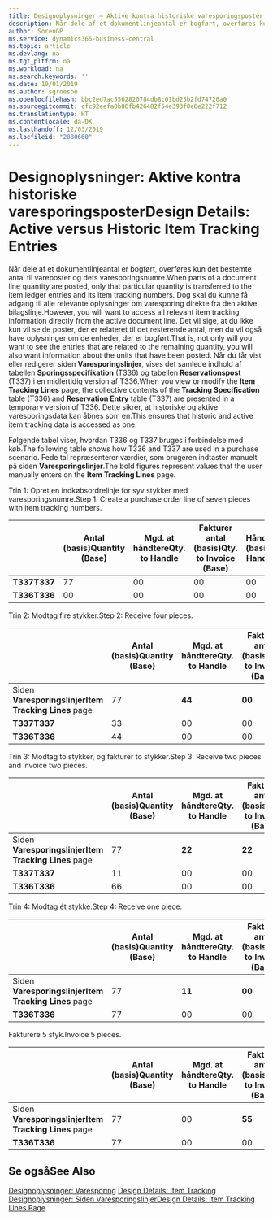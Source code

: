```yaml
---
title: Designoplysninger – Aktive kontra historiske varesporingsposter | Microsoft Docs
description: Når dele af et dokumentlinjeantal er bogført, overføres kun det bestemte antal til vareposter og dets varesporingsnumre. Dog skal du kunne få adgang til alle relevante oplysninger om varesporing direkte fra den aktive bilagslinje. Det vil sige, at du ikke kun vil se de poster, der er relateret til det resterende antal, men du vil også have oplysninger om de enheder, der er bogført. Når du får vist eller redigerer siden **Varesporingslinjer**, vises det samlede indhold af tabellen **Sporingsspecifikation** (T336) og tabellen **Reservationspost** (T337) i en midlertidig version af T336. Dette sikrer, at historiske og aktive varesporingsdata kan åbnes som en.
author: SorenGP
ms.service: dynamics365-business-central
ms.topic: article
ms.devlang: na
ms.tgt_pltfrm: na
ms.workload: na
ms.search.keywords: ''
ms.date: 10/01/2019
ms.author: sgroespe
ms.openlocfilehash: bbc2ed7ac5562820784db8c01bd25b2fd74726a0
ms.sourcegitcommit: cfc92eefa8b06fb426482f54e393f0e6e222f712
ms.translationtype: HT
ms.contentlocale: da-DK
ms.lasthandoff: 12/03/2019
ms.locfileid: "2880660"
---
```

# <a name="design-details-active-versus-historic-item-tracking-entries"></a><span data-ttu-id="71649-107">Designoplysninger: Aktive kontra historiske varesporingsposter</span><span class="sxs-lookup"><span data-stu-id="71649-107">Design Details: Active versus Historic Item Tracking Entries</span></span>
<span data-ttu-id="71649-108">Når dele af et dokumentlinjeantal er bogført, overføres kun det bestemte antal til vareposter og dets varesporingsnumre.</span><span class="sxs-lookup"><span data-stu-id="71649-108">When parts of a document line quantity are posted, only that particular quantity is transferred to the item ledger entries and its item tracking numbers.</span></span> <span data-ttu-id="71649-109">Dog skal du kunne få adgang til alle relevante oplysninger om varesporing direkte fra den aktive bilagslinje.</span><span class="sxs-lookup"><span data-stu-id="71649-109">However, you will want to access all relevant item tracking information directly from the active document line.</span></span> <span data-ttu-id="71649-110">Det vil sige, at du ikke kun vil se de poster, der er relateret til det resterende antal, men du vil også have oplysninger om de enheder, der er bogført.</span><span class="sxs-lookup"><span data-stu-id="71649-110">That is, not only will you want to see the entries that are related to the remaining quantity, you will also want information about the units that have been posted.</span></span> <span data-ttu-id="71649-111">Når du får vist eller redigerer siden **Varesporingslinjer**, vises det samlede indhold af tabellen **Sporingsspecifikation** (T336) og tabellen **Reservationspost** (T337) i en midlertidig version af T336.</span><span class="sxs-lookup"><span data-stu-id="71649-111">When you view or modify the **Item Tracking Lines** page, the collective contents of the **Tracking Specification** table (T336) and **Reservation Entry** table (T337) are presented in a temporary version of T336.</span></span> <span data-ttu-id="71649-112">Dette sikrer, at historiske og aktive varesporingsdata kan åbnes som en.</span><span class="sxs-lookup"><span data-stu-id="71649-112">This ensures that historic and active item tracking data is accessed as one.</span></span>  

 <span data-ttu-id="71649-113">Følgende tabel viser, hvordan T336 og T337 bruges i forbindelse med køb.</span><span class="sxs-lookup"><span data-stu-id="71649-113">The following table shows how T336 and T337 are used in a purchase scenario.</span></span> <span data-ttu-id="71649-114">Fede tal repræsenterer værdier, som brugeren indtaster manuelt på siden **Varesporingslinjer**.</span><span class="sxs-lookup"><span data-stu-id="71649-114">The bold figures represent values that the user manually enters on the **Item Tracking Lines** page.</span></span>  

 <span data-ttu-id="71649-115">Trin 1: Opret en indkøbsordrelinje for syv stykker med varesporingsnumre.</span><span class="sxs-lookup"><span data-stu-id="71649-115">Step 1: Create a purchase order line of seven pieces with item tracking numbers.</span></span>  

||<span data-ttu-id="71649-116">**Antal (basis)**</span><span class="sxs-lookup"><span data-stu-id="71649-116">**Quantity (Base)**</span></span>|<span data-ttu-id="71649-117">**Mgd. at håndtere**</span><span class="sxs-lookup"><span data-stu-id="71649-117">**Qty. to Handle**</span></span>|<span data-ttu-id="71649-118">**Fakturer antal (basis)**</span><span class="sxs-lookup"><span data-stu-id="71649-118">**Qty. to Invoice (Base)**</span></span>|<span data-ttu-id="71649-119">**Håndteret antal (basis)**</span><span class="sxs-lookup"><span data-stu-id="71649-119">**Quantity Handled (Base)**</span></span>|<span data-ttu-id="71649-120">**Faktureret antal (basis)**</span><span class="sxs-lookup"><span data-stu-id="71649-120">**Quantity Invoiced (Base)**</span></span>|  
|-|----------------------------------------------|--------------------------------------------|------------------------------------------------------|-------------------------------------------------------|--------------------------------------------------------|  
|<span data-ttu-id="71649-121">**T337**</span><span class="sxs-lookup"><span data-stu-id="71649-121">**T337**</span></span>|<span data-ttu-id="71649-122">7</span><span class="sxs-lookup"><span data-stu-id="71649-122">7</span></span>|<span data-ttu-id="71649-123">0</span><span class="sxs-lookup"><span data-stu-id="71649-123">0</span></span>|<span data-ttu-id="71649-124">0</span><span class="sxs-lookup"><span data-stu-id="71649-124">0</span></span>|<span data-ttu-id="71649-125">0</span><span class="sxs-lookup"><span data-stu-id="71649-125">0</span></span>|<span data-ttu-id="71649-126">0</span><span class="sxs-lookup"><span data-stu-id="71649-126">0</span></span>|  
|<span data-ttu-id="71649-127">**T336**</span><span class="sxs-lookup"><span data-stu-id="71649-127">**T336**</span></span>|<span data-ttu-id="71649-128">0</span><span class="sxs-lookup"><span data-stu-id="71649-128">0</span></span>|<span data-ttu-id="71649-129">0</span><span class="sxs-lookup"><span data-stu-id="71649-129">0</span></span>|<span data-ttu-id="71649-130">0</span><span class="sxs-lookup"><span data-stu-id="71649-130">0</span></span>|<span data-ttu-id="71649-131">0</span><span class="sxs-lookup"><span data-stu-id="71649-131">0</span></span>|<span data-ttu-id="71649-132">0</span><span class="sxs-lookup"><span data-stu-id="71649-132">0</span></span>|  

 <span data-ttu-id="71649-133">Trin 2: Modtag fire stykker.</span><span class="sxs-lookup"><span data-stu-id="71649-133">Step 2: Receive four pieces.</span></span>  

||<span data-ttu-id="71649-134">**Antal (basis)**</span><span class="sxs-lookup"><span data-stu-id="71649-134">**Quantity (Base)**</span></span>|<span data-ttu-id="71649-135">**Mgd. at håndtere**</span><span class="sxs-lookup"><span data-stu-id="71649-135">**Qty. to Handle**</span></span>|<span data-ttu-id="71649-136">**Fakturer antal (basis)**</span><span class="sxs-lookup"><span data-stu-id="71649-136">**Qty. to Invoice (Base)**</span></span>|<span data-ttu-id="71649-137">**Håndteret antal (basis)**</span><span class="sxs-lookup"><span data-stu-id="71649-137">**Quantity Handled (Base)**</span></span>|<span data-ttu-id="71649-138">**Faktureret antal (basis)**</span><span class="sxs-lookup"><span data-stu-id="71649-138">**Quantity Invoiced (Base)**</span></span>|  
|-|----------------------------------------------|--------------------------------------------|------------------------------------------------------|-------------------------------------------------------|--------------------------------------------------------|  
|<span data-ttu-id="71649-139">Siden **Varesporingslinjer**</span><span class="sxs-lookup"><span data-stu-id="71649-139">**Item Tracking Lines** page</span></span>|<span data-ttu-id="71649-140">7</span><span class="sxs-lookup"><span data-stu-id="71649-140">7</span></span>|<span data-ttu-id="71649-141">**4**</span><span class="sxs-lookup"><span data-stu-id="71649-141">**4**</span></span>|<span data-ttu-id="71649-142">**0**</span><span class="sxs-lookup"><span data-stu-id="71649-142">**0**</span></span>|<span data-ttu-id="71649-143">0</span><span class="sxs-lookup"><span data-stu-id="71649-143">0</span></span>|<span data-ttu-id="71649-144">0</span><span class="sxs-lookup"><span data-stu-id="71649-144">0</span></span>|  
|<span data-ttu-id="71649-145">**T337**</span><span class="sxs-lookup"><span data-stu-id="71649-145">**T337**</span></span>|<span data-ttu-id="71649-146">3</span><span class="sxs-lookup"><span data-stu-id="71649-146">3</span></span>|<span data-ttu-id="71649-147">0</span><span class="sxs-lookup"><span data-stu-id="71649-147">0</span></span>|<span data-ttu-id="71649-148">0</span><span class="sxs-lookup"><span data-stu-id="71649-148">0</span></span>|<span data-ttu-id="71649-149">0</span><span class="sxs-lookup"><span data-stu-id="71649-149">0</span></span>|<span data-ttu-id="71649-150">0</span><span class="sxs-lookup"><span data-stu-id="71649-150">0</span></span>|  
|<span data-ttu-id="71649-151">**T336**</span><span class="sxs-lookup"><span data-stu-id="71649-151">**T336**</span></span>|<span data-ttu-id="71649-152">4</span><span class="sxs-lookup"><span data-stu-id="71649-152">4</span></span>|<span data-ttu-id="71649-153">0</span><span class="sxs-lookup"><span data-stu-id="71649-153">0</span></span>|<span data-ttu-id="71649-154">0</span><span class="sxs-lookup"><span data-stu-id="71649-154">0</span></span>|<span data-ttu-id="71649-155">4</span><span class="sxs-lookup"><span data-stu-id="71649-155">4</span></span>|<span data-ttu-id="71649-156">0</span><span class="sxs-lookup"><span data-stu-id="71649-156">0</span></span>|  

 <span data-ttu-id="71649-157">Trin 3: Modtag to stykker, og fakturer to stykker.</span><span class="sxs-lookup"><span data-stu-id="71649-157">Step 3: Receive two pieces and invoice two pieces.</span></span>  

||<span data-ttu-id="71649-158">**Antal (basis)**</span><span class="sxs-lookup"><span data-stu-id="71649-158">**Quantity (Base)**</span></span>|<span data-ttu-id="71649-159">**Mgd. at håndtere**</span><span class="sxs-lookup"><span data-stu-id="71649-159">**Qty. to Handle**</span></span>|<span data-ttu-id="71649-160">**Fakturer antal (basis)**</span><span class="sxs-lookup"><span data-stu-id="71649-160">**Qty. to Invoice (Base)**</span></span>|<span data-ttu-id="71649-161">**Håndteret antal (basis)**</span><span class="sxs-lookup"><span data-stu-id="71649-161">**Quantity Handled (Base)**</span></span>|<span data-ttu-id="71649-162">**Faktureret antal (basis)**</span><span class="sxs-lookup"><span data-stu-id="71649-162">**Quantity Invoiced (Base)**</span></span>|  
|-|----------------------------------------------|--------------------------------------------|------------------------------------------------------|-------------------------------------------------------|--------------------------------------------------------|  
|<span data-ttu-id="71649-163">Siden **Varesporingslinjer**</span><span class="sxs-lookup"><span data-stu-id="71649-163">**Item Tracking Lines** page</span></span>|<span data-ttu-id="71649-164">7</span><span class="sxs-lookup"><span data-stu-id="71649-164">7</span></span>|<span data-ttu-id="71649-165">**2**</span><span class="sxs-lookup"><span data-stu-id="71649-165">**2**</span></span>|<span data-ttu-id="71649-166">**2**</span><span class="sxs-lookup"><span data-stu-id="71649-166">**2**</span></span>|<span data-ttu-id="71649-167">4</span><span class="sxs-lookup"><span data-stu-id="71649-167">4</span></span>|<span data-ttu-id="71649-168">0</span><span class="sxs-lookup"><span data-stu-id="71649-168">0</span></span>|  
|<span data-ttu-id="71649-169">**T337**</span><span class="sxs-lookup"><span data-stu-id="71649-169">**T337**</span></span>|<span data-ttu-id="71649-170">1</span><span class="sxs-lookup"><span data-stu-id="71649-170">1</span></span>|<span data-ttu-id="71649-171">0</span><span class="sxs-lookup"><span data-stu-id="71649-171">0</span></span>|<span data-ttu-id="71649-172">0</span><span class="sxs-lookup"><span data-stu-id="71649-172">0</span></span>|<span data-ttu-id="71649-173">0</span><span class="sxs-lookup"><span data-stu-id="71649-173">0</span></span>|<span data-ttu-id="71649-174">0</span><span class="sxs-lookup"><span data-stu-id="71649-174">0</span></span>|  
|<span data-ttu-id="71649-175">**T336**</span><span class="sxs-lookup"><span data-stu-id="71649-175">**T336**</span></span>|<span data-ttu-id="71649-176">6</span><span class="sxs-lookup"><span data-stu-id="71649-176">6</span></span>|<span data-ttu-id="71649-177">0</span><span class="sxs-lookup"><span data-stu-id="71649-177">0</span></span>|<span data-ttu-id="71649-178">0</span><span class="sxs-lookup"><span data-stu-id="71649-178">0</span></span>|<span data-ttu-id="71649-179">6</span><span class="sxs-lookup"><span data-stu-id="71649-179">6</span></span>|<span data-ttu-id="71649-180">2</span><span class="sxs-lookup"><span data-stu-id="71649-180">2</span></span>|  

 <span data-ttu-id="71649-181">Trin 4: Modtag ét stykke.</span><span class="sxs-lookup"><span data-stu-id="71649-181">Step 4: Receive one piece.</span></span>  

||<span data-ttu-id="71649-182">**Antal (basis)**</span><span class="sxs-lookup"><span data-stu-id="71649-182">**Quantity (Base)**</span></span>|<span data-ttu-id="71649-183">**Mgd. at håndtere**</span><span class="sxs-lookup"><span data-stu-id="71649-183">**Qty. to Handle**</span></span>|<span data-ttu-id="71649-184">**Fakturer antal (basis)**</span><span class="sxs-lookup"><span data-stu-id="71649-184">**Qty. to Invoice (Base)**</span></span>|<span data-ttu-id="71649-185">**Håndteret antal (basis)**</span><span class="sxs-lookup"><span data-stu-id="71649-185">**Quantity Handled (Base)**</span></span>|<span data-ttu-id="71649-186">**Faktureret antal (basis)**</span><span class="sxs-lookup"><span data-stu-id="71649-186">**Quantity Invoiced (Base)**</span></span>|  
|-|----------------------------------------------|--------------------------------------------|------------------------------------------------------|-------------------------------------------------------|--------------------------------------------------------|  
|<span data-ttu-id="71649-187">Siden **Varesporingslinjer**</span><span class="sxs-lookup"><span data-stu-id="71649-187">**Item Tracking Lines** page</span></span>|<span data-ttu-id="71649-188">7</span><span class="sxs-lookup"><span data-stu-id="71649-188">7</span></span>|<span data-ttu-id="71649-189">**1**</span><span class="sxs-lookup"><span data-stu-id="71649-189">**1**</span></span>|<span data-ttu-id="71649-190">**0**</span><span class="sxs-lookup"><span data-stu-id="71649-190">**0**</span></span>|<span data-ttu-id="71649-191">6</span><span class="sxs-lookup"><span data-stu-id="71649-191">6</span></span>|<span data-ttu-id="71649-192">2</span><span class="sxs-lookup"><span data-stu-id="71649-192">2</span></span>|  
|<span data-ttu-id="71649-193">**T336**</span><span class="sxs-lookup"><span data-stu-id="71649-193">**T336**</span></span>|<span data-ttu-id="71649-194">7</span><span class="sxs-lookup"><span data-stu-id="71649-194">7</span></span>|<span data-ttu-id="71649-195">0</span><span class="sxs-lookup"><span data-stu-id="71649-195">0</span></span>|<span data-ttu-id="71649-196">0</span><span class="sxs-lookup"><span data-stu-id="71649-196">0</span></span>|<span data-ttu-id="71649-197">7</span><span class="sxs-lookup"><span data-stu-id="71649-197">7</span></span>|<span data-ttu-id="71649-198">2</span><span class="sxs-lookup"><span data-stu-id="71649-198">2</span></span>|  

 <span data-ttu-id="71649-199">Fakturere 5 styk.</span><span class="sxs-lookup"><span data-stu-id="71649-199">Invoice 5 pieces.</span></span>  

||<span data-ttu-id="71649-200">**Antal (basis)**</span><span class="sxs-lookup"><span data-stu-id="71649-200">**Quantity (Base)**</span></span>|<span data-ttu-id="71649-201">**Mgd. at håndtere**</span><span class="sxs-lookup"><span data-stu-id="71649-201">**Qty. to Handle**</span></span>|<span data-ttu-id="71649-202">**Fakturer antal (basis)**</span><span class="sxs-lookup"><span data-stu-id="71649-202">**Qty. to Invoice (Base)**</span></span>|<span data-ttu-id="71649-203">**Håndteret antal (basis)**</span><span class="sxs-lookup"><span data-stu-id="71649-203">**Quantity Handled (Base)**</span></span>|<span data-ttu-id="71649-204">**Faktureret antal (basis)**</span><span class="sxs-lookup"><span data-stu-id="71649-204">**Quantity Invoiced (Base)**</span></span>|  
|-|----------------------------------------------|--------------------------------------------|------------------------------------------------------|-------------------------------------------------------|--------------------------------------------------------|  
|<span data-ttu-id="71649-205">Siden **Varesporingslinjer**</span><span class="sxs-lookup"><span data-stu-id="71649-205">**Item Tracking Lines** page</span></span>|<span data-ttu-id="71649-206">7</span><span class="sxs-lookup"><span data-stu-id="71649-206">7</span></span>|<span data-ttu-id="71649-207">0</span><span class="sxs-lookup"><span data-stu-id="71649-207">0</span></span>|<span data-ttu-id="71649-208">**5**</span><span class="sxs-lookup"><span data-stu-id="71649-208">**5**</span></span>|<span data-ttu-id="71649-209">7</span><span class="sxs-lookup"><span data-stu-id="71649-209">7</span></span>|<span data-ttu-id="71649-210">2</span><span class="sxs-lookup"><span data-stu-id="71649-210">2</span></span>|  
|<span data-ttu-id="71649-211">**T336**</span><span class="sxs-lookup"><span data-stu-id="71649-211">**T336**</span></span>|<span data-ttu-id="71649-212">7</span><span class="sxs-lookup"><span data-stu-id="71649-212">7</span></span>|<span data-ttu-id="71649-213">0</span><span class="sxs-lookup"><span data-stu-id="71649-213">0</span></span>|<span data-ttu-id="71649-214">0</span><span class="sxs-lookup"><span data-stu-id="71649-214">0</span></span>|<span data-ttu-id="71649-215">7</span><span class="sxs-lookup"><span data-stu-id="71649-215">7</span></span>|<span data-ttu-id="71649-216">7</span><span class="sxs-lookup"><span data-stu-id="71649-216">7</span></span>|  

## <a name="see-also"></a><span data-ttu-id="71649-217">Se også</span><span class="sxs-lookup"><span data-stu-id="71649-217">See Also</span></span>  
 <span data-ttu-id="71649-218">[Designoplysninger: Varesporing](design-details-item-tracking.md) </span><span class="sxs-lookup"><span data-stu-id="71649-218">[Design Details: Item Tracking](design-details-item-tracking.md) </span></span>  
 [<span data-ttu-id="71649-219">Designoplysninger: Siden Varesporingslinjer</span><span class="sxs-lookup"><span data-stu-id="71649-219">Design Details: Item Tracking Lines Page</span></span>](design-details-item-tracking-lines-window.md)
